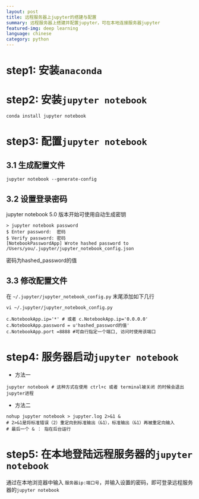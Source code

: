 ```yaml
---
layout: post
title: 远程服务器上jupyter的搭建与配置
summary: 远程服务器上搭建并配置jupyter，可在本地连接服务器jupyter
featured-img: deep learning
language: chinese
category: python
---
```


# step1: 安装`anaconda`
# step2: 安装`jupyter notebook`
```shell
conda install jupyter notebook
```
# step3: 配置`jupyter notebook`
## 3.1 生成配置文件
```shell
jupyter notebook --generate-config
```
## 3.2 设置登录密码
jupyter notebook 5.0 版本开始可使用自动生成密钥
```shell
> jupyter notebook password
$ Enter password:  密码
$ Verify password: 密码
[NotebookPasswordApp] Wrote hashed password to /Users/you/.jupyter/jupyter_notebook_config.json
```
密码为hashed_password的值

## 3.3 修改配置文件
在 `~/.jupyter/jupyter_notebook_config.py` 末尾添加如下几行
```shell
vi ~/.jupyter/jupyter_notebook_config.py
```
```shell
c.NotebookApp.ip='*' # 或者 c.NotebookApp.ip='0.0.0.0'
c.NotebookApp.password = u'hashed_password的值'
c.NotebookApp.port =8888 #可自行指定一个端口, 访问时使用该端口
```

# step4: 服务器启动`jupyter notebook`

- 方法一
```shell
jupyter notebook # 这种方式在使用 ctrl+c 或者 terminal被关闭 的时候会退出jupyter进程
```

- 方法二
```shell
nohup jupyter notebook > jupyter.log 2>&1 & 
# 2>&1是将标准错误（2）重定向到标准输出（&1），标准输出（&1）再被重定向输入
# 最后一个 & ： 指在后台运行
```
# step5: 在本地登陆远程服务器的`jupyter notebook`

通过在本地浏览器中输入 `服务器ip:端口号`，并输入设置的密码，即可登录远程服务器的`jupyter notebook`